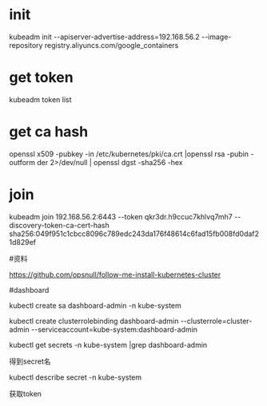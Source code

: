 
# init
kubeadm init --apiserver-advertise-address=192.168.56.2 --image-repository registry.aliyuncs.com/google_containers


# get token
kubeadm token list

# get ca hash

openssl x509 -pubkey -in /etc/kubernetes/pki/ca.crt |openssl rsa -pubin -outform der 2>/dev/null | openssl dgst -sha256 -hex

# join
kubeadm join 192.168.56.2:6443 --token qkr3dr.h9ccuc7khlvq7mh7  --discovery-token-ca-cert-hash sha256:049f951c1cbcc8096c789edc243da176f48614c6fad15fb008fd0daf21d829ef

#资料

https://github.com/opsnull/follow-me-install-kubernetes-cluster



#dashboard

kubectl create sa dashboard-admin -n kube-system

kubectl create clusterrolebinding dashboard-admin --clusterrole=cluster-admin --serviceaccount=kube-system:dashboard-admin


kubectl get secrets -n kube-system |grep dashboard-admin

得到secret名

kubectl describe secret -n kube-system <secret-name>

获取token

